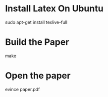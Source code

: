 # Install Latex On Ubuntu #

sudo apt-get install texlive-full

# Build the Paper #

make

# Open the paper

evince paper.pdf

